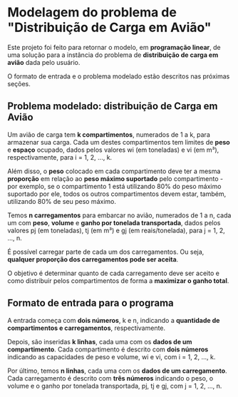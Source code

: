 # Modelagem do problema de __"Distribuição de Carga em Avião"__

Este projeto foi feito para retornar o modelo, em __programação linear__, de uma solução para a instância do problema de __distribuição de carga em avião__ dada pelo usuário.

O formato de entrada e o problema modelado estão descritos nas próximas seções.

## Problema modelado: distribuição de Carga em Avião
Um avião de carga tem __k compartimentos__, numerados de 1 a k, para armazenar sua carga. Cada um destes compartimentos tem limites de __peso__ e __espaço__ ocupado, dados pelos valores wi (em toneladas) e vi (em m³), respectivamente, para i = 1, 2, ..., k.

Além disso, o __peso__ colocado em cada compartimento deve ter a mesma __proporção__ em relação ao __peso máximo suportado__ pelo compartimento - por exemplo, se o compartimento 1 está utilizando 80% do peso máximo suportado por ele, todos os outros compartimentos devem estar, também, utilizando 80% de seu peso máximo.

Temos __n carregamentos__ para embarcar no avião, numerados de 1 a n, cada um com __peso__, __volume__ e __ganho por tonelada transportada__, dados pelos valores pj (em toneladas), tj (em m³) e gj (em reais/tonelada), para j = 1, 2, ..., n.

É possível carregar parte de cada um dos carregamentos. Ou seja, __qualquer proporção dos carregamentos pode ser aceita__.

O objetivo é determinar quanto de cada carregamento deve ser aceito e como distribuir pelos compartimentos de forma a __maximizar o ganho total__.

## Formato de entrada para o programa
A entrada começa com __dois números__, k e n, indicando a __quantidade de compartimentos e carregamentos__, respectivamente. 

Depois, são inseridas __k linhas__, cada uma com os __dados de um compartimento__. Cada compartimento é descrito com __dois números__ indicando as capacidades de peso e volume, wi e vi, com i = 1, 2, ..., k. 

Por último, temos __n linhas__, cada uma com os __dados de um carregamento__. Cada carregamento é descrito com __três números__ indicando o peso, o volume e o ganho por tonelada transportada, pj, tj e gj, com j = 1, 2, ..., n.